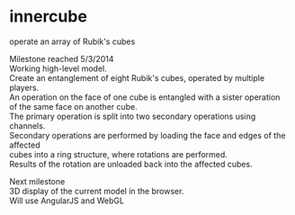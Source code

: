 innercube
=========

operate an array of Rubik's cubes

Milestone reached 5/3/2014<br>
 Working high-level model.<br>
 Create an entanglement of eight Rubik's cubes, operated by multiple players.<br>
 An operation on the face of one cube is entangled with a sister operation<br>
 of the same face on another cube.<br>
 The primary operation is split into two secondary operations using channels.<br>
 Secondary operations are performed by loading the face and edges of the affected<br>
 cubes into a ring structure, where rotations are performed.<br>
 Results of the rotation are unloaded back into the affected cubes.<br>
 
Next milestone<br>
  3D display of the current model in the browser.<br>
    Will use AngularJS and WebGL<br>
